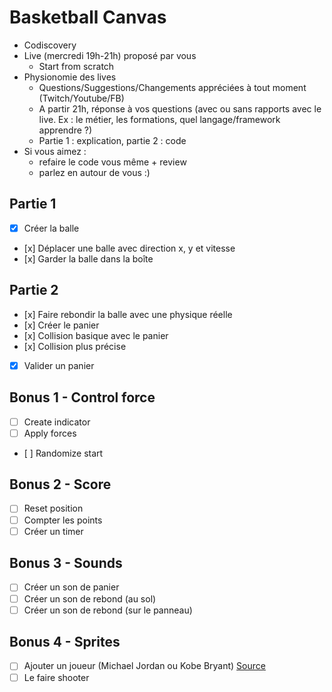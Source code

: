 # Basketball Canvas

- Codiscovery
- Live (mercredi 19h-21h) proposé par vous
  - Start from scratch
- Physionomie des lives
  - Questions/Suggestions/Changements appréciées à tout moment (Twitch/Youtube/FB)
  - A partir 21h, réponse à vos questions (avec ou sans rapports avec le live. Ex : le métier, les formations, quel langage/framework apprendre ?)
  - Partie 1 : explication, partie 2 : code
- Si vous aimez :
  - refaire le code vous même + review
  - parlez en autour de vous :)

## Partie 1

- [x] Créer la balle
- [x] Déplacer une balle avec direction x, y et vitesse
- [x] Garder la balle dans la boîte

## Partie 2

- [x] Faire rebondir la balle avec une physique réelle
- [x] Créer le panier
- [x] Collision basique avec le panier
- [x] Collision plus précise
- [x] Valider un panier

## Bonus 1 - Control force

- [ ] Create indicator
- [ ] Apply forces
- [ ] Randomize start

## Bonus 2 - Score

- [ ] Reset position
- [ ] Compter les points
- [ ] Créer un timer

## Bonus 3 - Sounds

- [ ] Créer un son de panier
- [ ] Créer un son de rebond (au sol)
- [ ] Créer un son de rebond (sur le panneau)

## Bonus 4 - Sprites

- [ ] Ajouter un joueur (Michael Jordan ou Kobe Bryant) [Source](http://jasonlynch100.blogspot.com/)
- [ ] Le faire shooter
